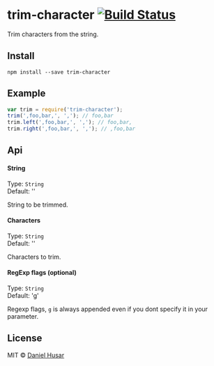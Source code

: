 # trim-character [![Build Status](https://secure.travis-ci.org/danielhusar/trim-character.svg?branch=master)](http://travis-ci.org/danielhusar/trim-character)

Trim characters from the string.

## Install

```
npm install --save trim-character
```

## Example

```javascript
var trim = require('trim-character');
trim(',foo,bar,', ','); // foo,bar
trim.left(',foo,bar,', ','); // foo,bar,
trim.right(',foo,bar,', ','); // ,foo,bar
```

## Api

#### String

Type: `String`  
Default: ''

String to be trimmed.

#### Characters

Type: `String`  
Default: ''

Characters to trim.

#### RegExp flags (optional)

Type: `String`  
Default: 'g'

Regexp flags, `g` is always appended even if you dont specify it in your parameter.

## License

MIT © [Daniel Husar](https://github.com/danielhusar)
